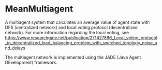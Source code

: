 # MeanMultiagent
A multiagent system that calculates an average value of agent state with DFS (centralized network) and local voting protocol (decentralized network).
For more information regarding the local voting, see https://www.researchgate.net/publication/271427886_Local_voting_protocol_in_decentralized_load_balancing_problem_with_switched_topology_noise_and_delays

The multiagent network is implemented using the JADE (Java Agent DEvelopment) framework.

